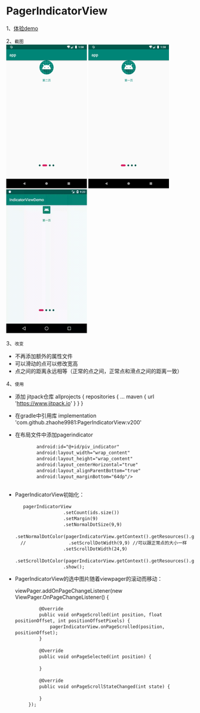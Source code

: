 # PagerIndicatorView

1、[体验demo](../apk)

2、`截图`
<br/>
<img src="../picture/v200/pager1.png" width=216 height=384 />
<img src="../picture/v200/pager2.png" width=216 height=384 />
<img src="../picture/v200/v200.gif" width=216 height=384 />

3、`改变`

* 不再添加额外的属性文件
* 可以滑动的点可以修改宽高
* 点之间的距离永远相等（正常的点之间，正常点和滑点之间的距离一致）

4、`使用`
 <br/>
* 添加 jitpack仓库
    allprojects {
		repositories {
			...
			maven { url 'https://www.jitpack.io' }
		}
	}
* 在gradle中引用库
	implementation 'com.github.zhaohe9981:PagerIndicatorView:v200'
	
* 在布局文件中添加pagerindicator

    ```<com.xiaoniu.pagerindicator.PagerIndicatorView
            android:id="@+id/piv_indicator"
            android:layout_width="wrap_content"
            android:layout_height="wrap_content"
            android:layout_centerHorizontal="true"
            android:layout_alignParentBottom="true"
            android:layout_marginBottom="64dp"/>    
            
* PagerIndicatorView初始化：         

         pagerIndicatorView
                        .setCount(ids.size())
                        .setMargin(9)
                        .setNormalDotSize(9,9)
                        .setNormalDotColor(pagerIndicatorView.getContext().getResources().getColor(R.color.colorPrimaryDark))
        //                .setScrollDotWidth(9,9) //可以跟正常点的大小一样
                        .setScrollDotWidth(24,9)
                        .setScrollDotColor(pagerIndicatorView.getContext().getResources().getColor(R.color.colorAccent))
                        .show();
  
* PagerIndicatorView的选中图片随着viewpager的滚动而移动：<br/>
 
    viewPager.addOnPageChangeListener(new ViewPager.OnPageChangeListener() {
    
               @Override
               public void onPageScrolled(int position, float positionOffset, int positionOffsetPixels) {
                   pagerIndicatorView.onPageScrolled(position, positionOffset);
               }
   
               @Override
               public void onPageSelected(int position) {
          
               }
   
               @Override
               public void onPageScrollStateChanged(int state) {
   
               }
           });